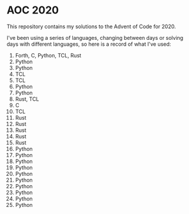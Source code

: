 # AOC 2020
This repository contains my solutions to the Advent of Code for 2020.


I've been using a series of languages, changing between days or solving
days with different languages, so here is a record of what I've used:


  1. Forth, C, Python, TCL, Rust
  2. Python
  3. Python
  4. TCL
  5. TCL
  6. Python
  7. Python
  8. Rust, TCL
  9. C
  10. TCL
  11. Rust
  12. Rust
  13. Rust
  14. Rust
  15. Rust
  16. Python
  17. Python
  18. Python
  19. Python
  20. Python
  21. Python
  22. Python
  23. Python
  24. Python
  25. Python

